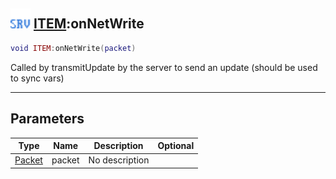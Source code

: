 ## <img src="../../.gitbook/assets/server.png" width="32" height="32" /> [ITEM](../item/README.md):onNetWrite

```lua
void ITEM:onNetWrite(packet)
```

Called by transmitUpdate by the server to send an update (should be used to sync vars)

------
## Parameters

| Type   | Name | Description | Optional |
| ------ | ---- | ----------- | -------: |
| [Packet](../packet/README.md) | packet | No description |  |

